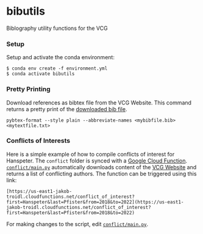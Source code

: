 # bibutils
Biblography utility functions for the VCG

### Setup
Setup and activate the conda environment:
```shell
$ conda env create -f environment.yml
$ conda activate bibutils
```

### Pretty Printing 
Download references as bibtex file from the VCG Website. This command returns a pretty print of the [downloaded bib file](https://vcg.seas.harvard.edu/publications.bib). 

```shell
pybtex-format --style plain --abbreviate-names <mybibfile.bib> <mytextfile.txt>
```

### Conflicts of Interests
Here is a simple example of how to compile conflicts of interest for Hanspeter. The `conflict` folder is synced with a [Google Cloud Function](https://console.cloud.google.com/functions/details/us-east1/conflict_of_interest?env=gen1&project=jakob-troidl). [`conflict/main.py`](https://github.com/VCG/bibutils/blob/main/conflict/main.py) automatically downloads content of the [VCG Website](https://vcg.seas.harvard.edu/publications.bib) and returns a list of conflicting authors. The function can be triggered using this link:

```
[https://us-east1-jakob-troidl.cloudfunctions.net/conflict_of_interest?first=Hanspeter&last=Pfister&from=2018&to=2022](https://us-east1-jakob-troidl.cloudfunctions.net/conflict_of_interest?first=Hanspeter&last=Pfister&from=2018&to=2022)
```

For making changes to the script, edit [`conflict/main.py`](https://github.com/VCG/bibutils/blob/main/conflict/main.py).
